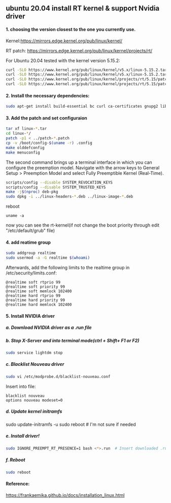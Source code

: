 
## ubuntu 20.04 install RT kernel & support Nvidia driver 

#### 1. choosing the version closest to the one you currently use. 
   
Kernel:https://mirrors.edge.kernel.org/pub/linux/kernel/

RT patch: https://mirrors.edge.kernel.org/pub/linux/kernel/projects/rt/

For Ubuntu 20.04 tested with the kernel version 5.15.2:

```bash
curl -SLO https://www.kernel.org/pub/linux/kernel/v5.x/linux-5.15.2.tar.xz
curl -SLO https://www.kernel.org/pub/linux/kernel/v5.x/linux-5.15.2.tar.sign
curl -SLO https://www.kernel.org/pub/linux/kernel/projects/rt/5.15/patch-5.15.2-rt20.patch.xz
curl -SLO https://www.kernel.org/pub/linux/kernel/projects/rt/5.15/patch-5.15.2-rt20.patch.sign
```

#### 2. Install the necessary dependencies:
```bash
sudo apt-get install build-essential bc curl ca-certificates gnupg2 libssl-dev lsb-release libelf-dev bison flex dwarves zstd libncurses-dev
```

#### 3. Add the patch and set configuraion
```bash
tar xf linux-*.tar
cd linux-*/
patch -p1 < ../patch-*.patch
cp -v /boot/config-$(uname -r) .config
make olddefconfig
make menuconfig
```
The second command brings up a terminal interface in which you can configure the preemption model. Navigate with the arrow keys to General Setup > Preemption Model and select Fully Preemptible Kernel (Real-Time).

```bash
scripts/config --disable SYSTEM_REVOCATION_KEYS
scripts/config --disable SYSTEM_TRUSTED_KEYS
make -j$(nproc) deb-pkg
sudo dpkg -i ../linux-headers-*.deb ../linux-image-*.deb
```
reboot
```
uname -a
```
now you can see the rt-kernel(if not change the boot priority through edit "/etc/default/grub" file)

#### 4. add reatime group
```bash
sudo addgroup realtime
sudo usermod -a -G realtime $(whoami)
```
Afterwards, add the following limits to the realtime group in /etc/security/limits.conf:
```
@realtime soft rtprio 99
@realtime soft priority 99
@realtime soft memlock 102400
@realtime hard rtprio 99
@realtime hard priority 99
@realtime hard memlock 102400
```

#### 5. Install NVIDIA driver

##### a. Download NVIDIA driver as a .run file

##### b. Stop X-Server and into terminal mode(ctrl + Shift+ F1 or F2)
```bash
sudo service lightdm stop
```
##### c. Blacklist Nouveau driver
```bash
sudo vi /etc/modprobe.d/blacklist-nouveau.conf
```
Insert into file:
```
blacklist nouveau
options nouveau modeset=0
```
##### d. Update kernel initramfs
sudo update-initramfs -u
sudo reboot  # I'm not sure if needed

##### e. Install driver!
```bash
sudo IGNORE_PREEMPT_RT_PRESENCE=1 bash <*>.run  # Insert downloaded .run file
```
##### f. Reboot
```bash
sudo reboot
```
#### Reference:

https://frankaemika.github.io/docs/installation_linux.html




